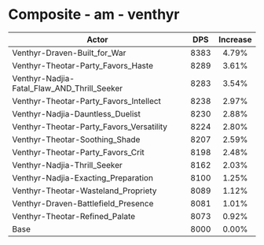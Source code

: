 # Composite - am - venthyr
| Actor | DPS | Increase |
|---|:---:|:---:|
|Venthyr-Draven-Built_for_War|8383|4.79%|
|Venthyr-Theotar-Party_Favors_Haste|8289|3.61%|
|Venthyr-Nadjia-Fatal_Flaw_AND_Thrill_Seeker|8283|3.54%|
|Venthyr-Theotar-Party_Favors_Intellect|8238|2.97%|
|Venthyr-Nadjia-Dauntless_Duelist|8230|2.88%|
|Venthyr-Theotar-Party_Favors_Versatility|8224|2.80%|
|Venthyr-Theotar-Soothing_Shade|8207|2.59%|
|Venthyr-Theotar-Party_Favors_Crit|8198|2.48%|
|Venthyr-Nadjia-Thrill_Seeker|8162|2.03%|
|Venthyr-Nadjia-Exacting_Preparation|8100|1.25%|
|Venthyr-Theotar-Wasteland_Propriety|8089|1.12%|
|Venthyr-Draven-Battlefield_Presence|8081|1.01%|
|Venthyr-Theotar-Refined_Palate|8073|0.92%|
|Base|8000|0.00%|
